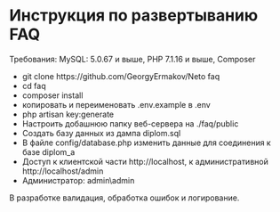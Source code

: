﻿<h1>Инструкция по развертыванию FAQ</h1>

Требования: MySQL: 5.0.67 и выше,  PHP 7.1.16 и выше, Composer 
<ul>
<li>git clone https://github.com/GeorgyErmakov/Neto faq</li>
<li>cd faq</li>
<li>composer install</li>
<li>копировать и переименовать .env.example в .env</li>
<li>php artisan key:generate</li>
<li>Настроить добашнюю папку веб-сервера на ./faq/public</li>
<li>Создать базу данных из дампа diplom.sql</li>
<li>В файле config/database.php изменить данные для соединения к базе diplom_a</li>
<li>Доступ к клиентской части http://localhost, к административной http://localhost/admin</li>
<li>Администратор: admin\admin</li>
</ul>
<p>В разработке валидация, обработка ошибок и логирование.</p>